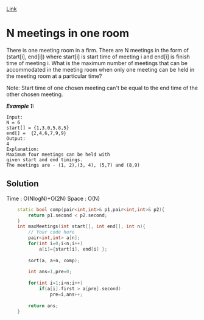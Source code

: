 [Link](https://practice.geeksforgeeks.org/problems/n-meetings-in-one-room-1587115620/1#)
# N meetings in one room
There is one meeting room in a firm. There are N meetings in the form of (start[i], end[i]) where start[i] is start time of meeting i and end[i] is finish time of meeting i.
What is the maximum number of meetings that can be accommodated in the meeting room when only one meeting can be held in the meeting room at a particular time?

Note: Start time of one chosen meeting can't be equal to the end time of the other chosen meeting.<br>

***Example 1:***
```
Input:
N = 6
start[] = {1,3,0,5,8,5}
end[] =  {2,4,6,7,9,9}
Output: 
4
Explanation:
Maximum four meetings can be held with
given start and end timings.
The meetings are - (1, 2),(3, 4), (5,7) and (8,9)
```
## Solution 
Time : O(NlogN)+O(2N)
Space : O(N)
```cpp
    static bool comp(pair<int,int>& p1,pair<int,int>& p2){
        return p1.second < p2.second;
    }
    int maxMeetings(int start[], int end[], int n){
        // Your code here
        pair<int,int> a[n];
        for(int i=0;i<n;i++)
            a[i]={start[i], end[i] };
            
        sort(a, a+n, comp);
        
        int ans=1,pre=0;
        
        for(int i=1;i<n;i++)
            if(a[i].first > a[pre].second)
                pre=i,ans++;
            
        return ans;
    }
```